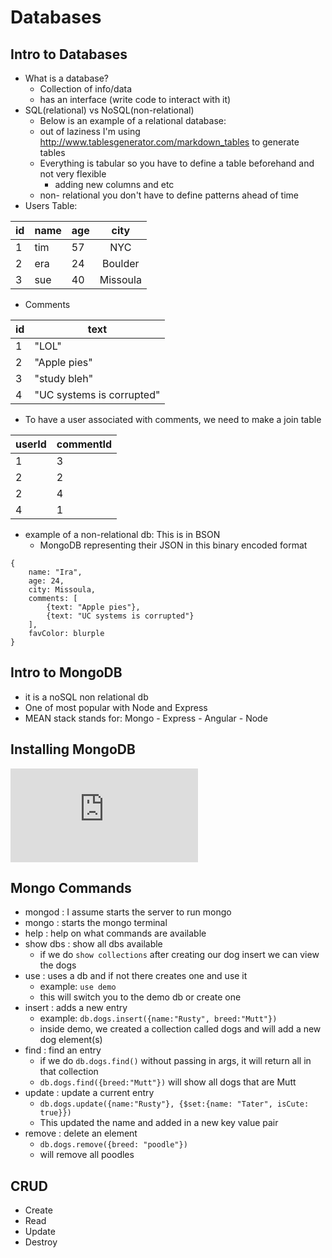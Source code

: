 # Databases

## Intro to Databases
- What is a database?
    - Collection of info/data
    - has an interface (write code to interact with it)
- SQL(relational) vs NoSQL(non-relational)
    - Below is an example of a relational database:
    - out of laziness I'm using http://www.tablesgenerator.com/markdown_tables to generate tables
    - Everything is tabular so you have to define a table beforehand and not very flexible
        - adding new columns and etc
    - non- relational you don't have to define patterns ahead of time
- Users Table:

| id | name | age |   city   |
|----|------|-----|:--------:|
| 1  | tim  | 57  | NYC      |
| 2  | era  | 24  | Boulder  |
| 3  | sue  | 40  | Missoula |

- Comments

| id | text                      |
|----|---------------------------|
| 1  | "LOL"                     |
| 2  | "Apple pies"              |
| 3  | "study bleh"              |
| 4  | "UC systems is corrupted" |

- To have a user associated with comments, we need to make a join table

| userId | commentId |
|--------|-----------|
| 1      | 3         |
| 2      | 2         |
| 2      | 4         |
| 4      | 1         |
- example of a non-relational db: This is in BSON
    - MongoDB representing their JSON in this binary encoded format

```bson
{
    name: "Ira",
    age: 24,
    city: Missoula,
    comments: [
        {text: "Apple pies"},
        {text: "UC systems is corrupted"}
    ],
    favColor: blurple
}
```

## Intro to MongoDB
- it is a noSQL non relational db
- One of most popular with Node and Express
- MEAN stack stands for: Mongo - Express - Angular - Node

## Installing MongoDB
![install MongoDB link](https://treehouse.github.io/installation-guides/mac/mongo-mac.html)

## Mongo Commands
- mongod    : I assume starts the server to run mongo
- mongo     : starts the mongo terminal 
- help      : help on what commands are available
- show dbs  : show all dbs available
    - if we do `show collections` after creating our dog insert we can view the dogs
- use       : uses a db and if not there creates one and use it
    - example: `use demo` 
    - this will switch you to the demo db or create one
- insert    : adds a new entry
    - example: `db.dogs.insert({name:"Rusty", breed:"Mutt"})` 
    - inside demo, we created a collection called dogs and will add a new dog element(s)
- find      : find an entry
    - if we do `db.dogs.find()` without passing in args, it will return all in that collection
    - `db.dogs.find({breed:"Mutt"})` will show all dogs that are Mutt
- update    : update a current entry
    - `db.dogs.update({name:"Rusty"}, {$set:{name: "Tater", isCute: true}})`
    - This updated the name and added in a new key value pair
- remove    : delete an element
    - `db.dogs.remove({breed: "poodle"})`
    - will remove all poodles

## CRUD
- Create
- Read
- Update
- Destroy 